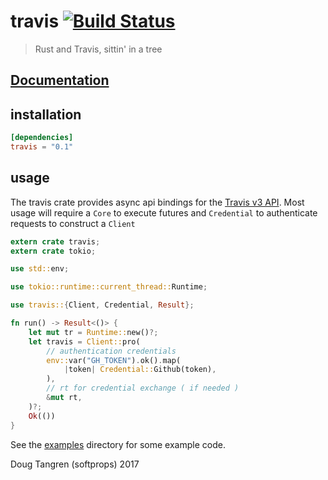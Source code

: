 # travis [![Build Status](https://travis-ci.org/softprops/travis.svg?branch=master)](https://travis-ci.org/softprops/travis)

> Rust and Travis, sittin' in a tree

## [Documentation](https://softprops.github.io/travis)

## installation

```toml
[dependencies]
travis = "0.1"
```

## usage

The travis crate provides async api bindings for the [Travis v3 API](https://developer.travis-ci.org/). Most usage will require a `Core`
to execute futures and `Credential` to authenticate requests to construct
a `Client`

```rust
extern crate travis;
extern crate tokio;

use std::env;

use tokio::runtime::current_thread::Runtime;

use travis::{Client, Credential, Result};

fn run() -> Result<()> {
    let mut tr = Runtime::new()?;
    let travis = Client::pro(
        // authentication credentials
        env::var("GH_TOKEN").ok().map(
            |token| Credential::Github(token),
        ),
        // rt for credential exchange ( if needed )
        &mut rt,
    )?;
    Ok(())
}
```

See the [examples](examples) directory for some example code.

Doug Tangren (softprops) 2017
